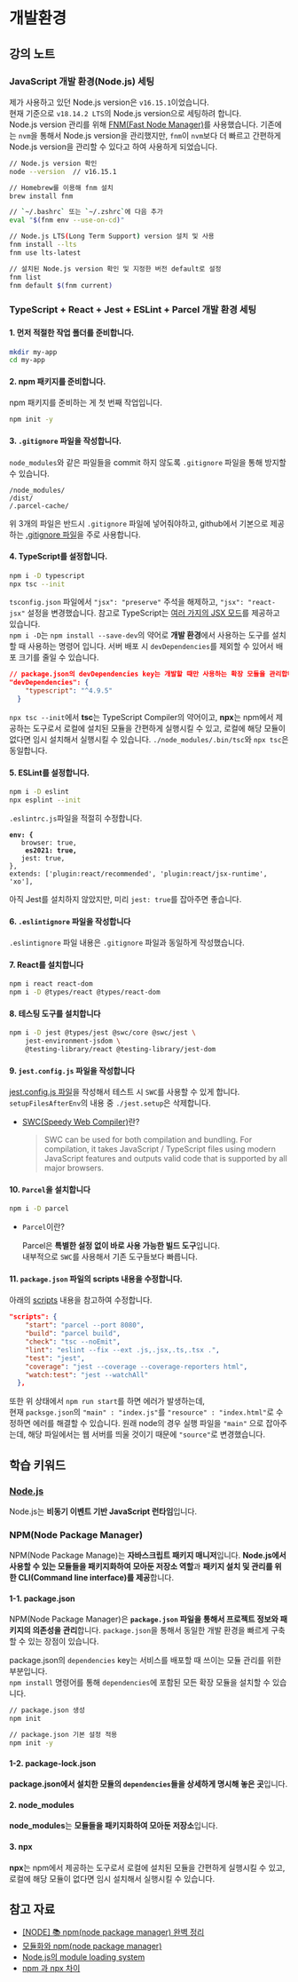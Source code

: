 # 개발환경

## 강의 노트

### JavaScript 개발 환경(Node.js) 세팅

제가 사용하고 있던 Node.js version은 `v16.15.1`이었습니다.\
현재 기준으로 `v18.14.2 LTS`의 Node.js version으로 세팅하려 합니다.\
Node.js version 관리를 위해 [FNM(Fast Node Manager)](https://github.com/Schniz/fnm#using-a-script)를 사용했습니다. 기존에는 `nvm`을 통해서 Node.js version을 관리했지만, `fnm`이 `nvm`보다 더 빠르고 간편하게 Node.js version을 관리할 수 있다고 하여 사용하게 되었습니다.

```bash
// Node.js version 확인
node --version  // v16.15.1

// Homebrew를 이용해 fnm 설치
brew install fnm

// `~/.bashrc` 또는 `~/.zshrc`에 다음 추가
eval "$(fnm env --use-on-cd)"

// Node.js LTS(Long Term Support) version 설치 및 사용
fnm install --lts
fnm use lts-latest

// 설치된 Node.js version 확인 및 지정한 버전 default로 설정
fnm list
fnm default $(fnm current)
```

### TypeScript + React + Jest + ESLint + Parcel 개발 환경 세팅

#### 1. 먼저 적절한 작업 폴더를 준비합니다.

```bash
mkdir my-app
cd my-app
```

#### 2. npm 패키지를 준비합니다.

npm 패키지를 준비하는 게 첫 번째 작업입니다.

```bash
npm init -y
```

#### 3. `.gitignore` 파일을 작성합니다.

`node_modules`와 같은 파일들을 commit 하지 않도록 `.gitignore` 파일을 통해 방지할 수 있습니다.

```
/node_modules/
/dist/
/.parcel-cache/
```

위 3개의 파일은 반드시 `.gitignore` 파일에 넣어줘야하고, github에서 기본으로 제공하는 [.gitignore 파일](https://github.com/github/gitignore/blob/main/Node.gitignore)을 주로 사용합니다.

#### 4. TypeScript를 설정합니다.

```bash
npm i -D typescript
npx tsc --init
```

`tsconfig.json` 파일에서 `"jsx": "preserve"` 주석을 해제하고, `"jsx": "react-jsx"` 설정을 변경했습니다. 참고로 TypeScript는 [여러 가지의 JSX 모드](https://www.typescriptlang.org/ko/docs/handbook/jsx.html)를 제공하고 있습니다.\
`npm i -D`는 `npm install --save-dev`의 약어로 **개발 환경**에서 사용하는 도구를 설치할 때 사용하는 명령어 입니다. 서버 배포 시 `devDependencies`를 제외할 수 있어서 배포 크기를 줄일 수 있습니다.

```json
// package.json의 devDependencies key는 개발할 때만 사용하는 확장 모듈을 관리합니다.
"devDependencies": {
    "typescript": "^4.9.5"
  }
```

`npx tsc --init`에서 **tsc**는 TypeScript Compiler의 약어이고, **npx**는 npm에서 제공하는 도구로서 로컬에 설치된 모듈을 간편하게 실행시킬 수 있고, 로컬에 해당 모듈이 없다면 임시 설치해서 실행시킬 수 있습니다. `./node_modules/.bin/tsc`와 `npx tsc`은 동일합니다.

#### 5. ESLint를 설정합니다.

```bash
npm i -D eslint
npx esplint --init
```

`.eslintrc.js`파일을 적절히 수정합니다.

<pre class="language-json"><code class="lang-json"><strong>env: {
</strong>	browser: true,
<strong>	es2021: true,
</strong>	jest: true,
},
extends: ['plugin:react/recommended', 'plugin:react/jsx-runtime', 'xo'],
</code></pre>

아직 Jest를 설치하지 않았지만, 미리 `jest: true`를 잡아주면 좋습니다.

#### 6. `.eslintignore` 파일을 작성합니다

`.eslintignore` 파일 내용은 `.gitignore` 파일과 동일하게 작성했습니다.

#### 7. React를 설치합니다

```bash
npm i react react-dom
npm i -D @types/react @types/react-dom
```

#### 8. 테스팅 도구를 설치합니다

```bash
npm i -D jest @types/jest @swc/core @swc/jest \
    jest-environment-jsdom \
    @testing-library/react @testing-library/jest-dom
```

#### 9. `jest.config.js` 파일을 작성합니다

[jest.config.js 파일](https://github.com/ahastudio/CodingLife/blob/main/20220726/react/jest.config.js)을 작성해서 테스트 시 `SWC`를 사용할 수 있게 합니다. `setupFilesAfterEnv`의 내용 중 `./jest.setup`은 삭제합니다.

*   [SWC(Speedy Web Compiler)](https://swc.rs/)란?

    > SWC can be used for both compilation and bundling. For compilation, it takes JavaScript / TypeScript files using modern JavaScript features and outputs valid code that is supported by all major browsers.

#### 10. `Parcel`을 설치합니다

```bash
npm i -D parcel
```

*   `Parcel`이란?

    Parcel은 **특별한 설정 없이 바로 사용 가능한 빌드 도구**입니다. \
    내부적으로 `SWC`를 사용해서 기존 도구들보다 빠릅니다.

#### 11. `package.json` 파일의 scripts 내용을 수정합니다.

아래의 [scripts](https://github.com/ahastudio/CodingLife/blob/main/20220726/react/package.json) 내용을 참고하여 수정합니다.

```json
"scripts": {
    "start": "parcel --port 8080",
    "build": "parcel build",
    "check": "tsc --noEmit",
    "lint": "eslint --fix --ext .js,.jsx,.ts,.tsx .",
    "test": "jest",
    "coverage": "jest --coverage --coverage-reporters html",
    "watch:test": "jest --watchAll"
  },
```

또한 위 상태에서 `npm run start`를 하면 에러가 발생하는데, \
현재 `packsge.json`의 `"main" : "index.js"`를 `"resource" : "index.html"`로 수정하면 에러를 해결할 수 있습니다. 원래 node의 경우 실행 파일을 `"main"` 으로 잡아주는데, 해당 파일에서는 웹 서버를 띄울 것이기 때문에 `"source"`로 변경했습니다.

## 학습 키워드

### [Node.js](https://nodejs.org/en/about/)

Node.js는 **비동기 이벤트 기반 JavaScript 런타임**입니다.

### NPM(Node Package Manager)

NPM(Node Package Manage)는 **자바스크립트 패키지 매니저**입니다. **Node.js에서 사용할 수 있는 모듈들을 패키지화하여 모아둔 저장소 역할**과 **패키지 설치 및 관리를 위한 CLI(Command line interface)를 제공**합니다.

#### 1-1. package.json

NPM(Node Package Manager)은 **`package.json` 파일을 통해서 프로젝트 정보와 패키지의 의존성을 관리**합니다. `package.json`을 통해서 동일한 개발 환경을 빠르게 구축할 수 있는 장점이 있습니다.

package.json의 `dependencies` key는 서비스를 배포할 때 쓰이는 모듈 관리를 위한 부분입니다.\
`npm install` 명령어를 통해 `dependencies`에 포함된 모든 확장 모듈을 설치할 수 있습니다.

```sh
// package.json 생성
npm init

// package.json 기본 설정 적용
npm init -y
```

#### 1-2. package-lock.json

**package.json에서 설치한 모듈의 `dependencies`들을 상세하게 명시해 놓은 곳**입니다.

#### 2. node\_modules

**node\_modules**는 **모듈들을 패키지화하여 모아둔 저장소**입니다.

#### 3. npx

**npx**는 npm에서 제공하는 도구로서 로컬에 설치된 모듈을 간편하게 실행시킬 수 있고, 로컬에 해당 모듈이 없다면 임시 설치해서 실행시킬 수 있습니다.

## 참고 자료

* [\[NODE\] 📚 npm(node package manager) 완벽 정리](https://inpa.tistory.com/entry/NODE-%F0%9F%93%9A-%EB%85%B8%EB%93%9C-npmnode-package-manager)
* [모듈화와 npm(node package manager)](https://poiemaweb.com/nodejs-npm)
* &#x20;[Node.js의 module loading system](https://poiemaweb.com/nodejs-module)&#x20;
* [npm 과 npx 차이](https://hanamon.kr/npm-npx-%EC%B0%A8%EC%9D%B4/)
